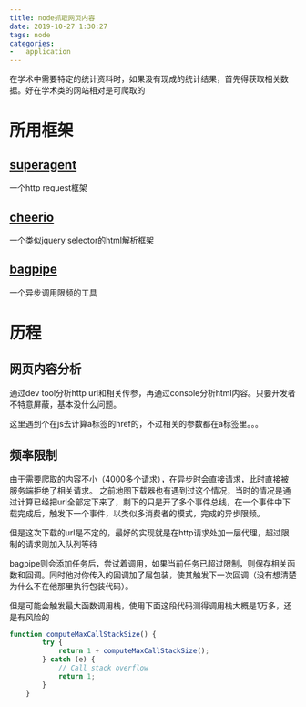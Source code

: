 ```yaml
---
title: node抓取网页内容
date: 2019-10-27 1:30:27
tags: node
categories:
-   application
---
```


在学术中需要特定的统计资料时，如果没有现成的统计结果，首先得获取相关数据。好在学术类的网站相对是可爬取的

<!--more-->

# 所用框架
## [superagent](https://github.com/visionmedia/superagent)
一个http request框架

## [cheerio](https://github.com/cheeriojs/cheerio)
一个类似jquery selector的html解析框架

## [bagpipe](https://github.com/JacksonTian/bagpipe)
一个异步调用限频的工具

# 历程
## 网页内容分析
通过dev tool分析http url和相关传参，再通过console分析html内容。只要开发者不特意屏蔽，基本没什么问题。

这里遇到个在js去计算a标签的href的，不过相关的参数都在a标签里。。。

## 频率限制
由于需要爬取的内容不小（4000多个请求），在异步时会直接请求，此时直接被服务端拒绝了相关请求。
之前地图下载器也有遇到过这个情况，当时的情况是通过计算已经把url全部定下来了，剩下的只是开了多个事件总线，在一个事件中下载完成后，触发下一个事件，以类似多消费者的模式，完成的异步限频。

但是这次下载的url是不定的，最好的实现就是在http请求处加一层代理，超过限制的请求则加入队列等待

bagpipe则会添加任务后，尝试着调用，如果当前任务已超过限制，则保存相关函数和回调。同时他对你传入的回调加了层包装，使其触发下一次回调（没有想清楚为什么不在他那里执行包装代码）。

但是可能会触发最大函数调用栈，使用下面这段代码测得调用栈大概是1万多，还是有风险的
```javascript
function computeMaxCallStackSize() {
        try {
            return 1 + computeMaxCallStackSize();
        } catch (e) {
            // Call stack overflow
            return 1;
        }
    }
```
